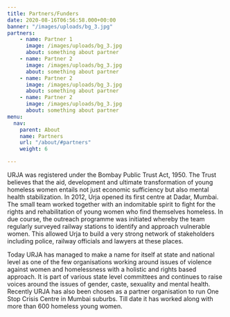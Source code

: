 ```yaml
---
title: Partners/Funders
date: 2020-08-16T06:56:58.000+00:00
banner: "/images/uploads/bg_3.jpg"
partners:
    - name: Partner 1
      image: /images/uploads/bg_3.jpg
      about: something about partner
    - name: Partner 2
      image: /images/uploads/bg_3.jpg
      about: something about partner
    - name: Partner 2
      image: /images/uploads/bg_3.jpg
      about: something about partner
    - name: Partner 2
      image: /images/uploads/bg_3.jpg
      about: something about partner
menu:
  nav:
    parent: About
    name: Partners
    url: "/about/#partners"
    weight: 6

---
```

URJA was registered under the Bombay Public Trust Act, 1950. The Trust believes
that the aid, development and ultimate transformation of young homeless women entails
not just economic sufficiency but also mental health stabilization. In 2012, Urja
opened its first centre at Dadar, Mumbai. The small team worked together with an
indomitable spirit to fight for the rights and rehabilitation of young women who
find themselves homeless. In due course, the outreach programme was initiated whereby
the team regularly surveyed railway stations to identify and approach vulnerable
women. This allowed Urja to build a very strong network of stakeholders including
police, railway officials and lawyers at these places.

Today URJA has managed to make a name for itself at state and national level
as one of the few organisations working around issues of violence against women
and homelessness with a holistic and rights based approach. It is part of various
state level committees and continues to raise voices around the issues of gender,
caste, sexuality and mental health. Recently URJA has also been chosen as a partner
organisation to run One Stop Crisis Centre in Mumbai suburbs. Till date it has worked
along with more than 600 homeless young women.
